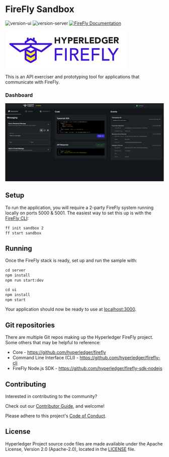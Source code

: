 # FireFly Sandbox

![version-ui](https://img.shields.io/github/package-json/v/hyperledger/firefly-sandbox?color=orange&filename=ui%2Fpackage.json&label=firefly-sandbox-ui)
![version-server](https://img.shields.io/github/package-json/v/hyperledger/firefly-sandbox?color=orange&filename=server%2Fpackage.json&label=firefly-sandbox-server)
[![FireFly Documentation](https://img.shields.io/static/v1?label=FireFly&message=documentation&color=informational)](https://hyperledger.github.io/firefly//)

![Hyperledger FireFly](./images/hyperledger_firefly_logo.png)

This is an API exerciser and prototyping tool for applications that communicate with FireFly.

### Dashboard

![Sandbox Dashboard](./ui/src/images/dashboard.png)

## Setup

To run the application, you will require a 2-party FireFly system running
locally on ports 5000 & 5001. The easiest way to set this up is with the
[FireFly CLI](https://github.com/hyperledger/firefly-cli):

```
ff init sandbox 2
ff start sandbox
```

## Running

Once the FireFly stack is ready, set up and run the sample with:

```
cd server
npm install
npm run start:dev
```

```
cd ui
npm install
npm start
```

Your application should now be ready to use at [localhost:3000](localhost:3000).

## Git repositories

There are multiple Git repos making up the Hyperledger FireFly project. Some others
that may be helpful to reference:

- Core - https://github.com/hyperledger/firefly
- Command Line Interface (CLI) - https://github.com/hyperledger/firefly-cli
- FireFly Node.js SDK - https://github.com/hyperledger/firefly-sdk-nodejs

## Contributing

Interested in contributing to the community?

Check out our [Contributor Guide](https://hyperledger.github.io/firefly/contributors/contributors.html), and welcome!

Please adhere to this project's [Code of Conduct](CODE_OF_CONDUCT.md).

## License

Hyperledger Project source code files are made available under the Apache License, Version 2.0 (Apache-2.0), located in the [LICENSE](LICENSE) file.
